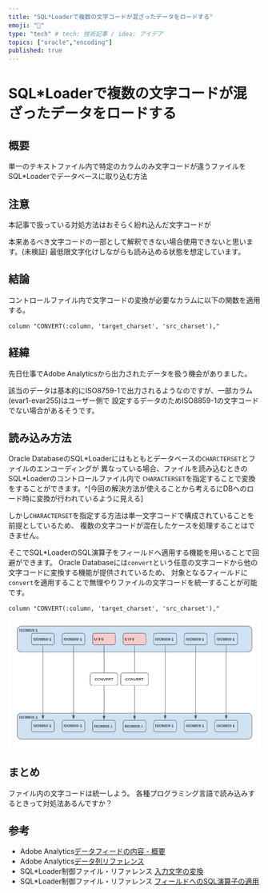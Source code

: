 ```yaml
---
title: "SQL*Loaderで複数の文字コードが混ざったデータをロードする"
emoji: "🎉"
type: "tech" # tech: 技術記事 / idea: アイデア
topics: ["oracle","encoding"]
published: true
---
```


# SQL*Loaderで複数の文字コードが混ざったデータをロードする
## 概要
単一のテキストファイル内で特定のカラムのみ文字コードが違うファイルをSQL\*Loaderでデータベースに取り込む方法

## 注意
本記事で扱っている対処方法はおそらく紛れ込んだ文字コードが

本来あるべき文字コードの一部として解釈できない場合使用できないと思います。(未検証)
最低限文字化けしながらも読み込める状態を想定しています。

## 結論
コントロールファイル内で文字コードの変換が必要なカラムに以下の関数を適用する。
```
column "CONVERT(:column, 'target_charset', 'src_charset'),"
```

## 経緯
先日仕事でAdobe Analyticsから出力されたデータを扱う機会がありました。

該当のデータは基本的にISO8759-1で出力されるようなのですが、一部カラム(evar1-evar255)はユーザー側で
設定するデータのためISO8859-1の文字コードでない場合があるそうです。

## 読み込み方法
Oracle DatabaseのSQL\*Loaderにはもともとデータベースの`CHARCTERSET`とファイルのエンコーディングが
異なっている場合、ファイルを読み込むときのSQL\*Loaderのコントロールファイル内で
`CHARACTERSET`を指定することで変換をすることができます。^[今回の解決方法が使えることから考えるにDBへのロード時に変換が行われているように見える]

しかし`CHARACTERSET`を指定する方法は単一文字コードで構成されていることを前提としているため、
複数の文字コードが混在したケースを処理することはできません。

そこでSQL\*LoaderのSQL演算子をフィールドへ適用する機能を用いることで回避ができます。
Oracle Databaseには`convert`という任意の文字コードから他の文字コードに変換する機能が提供されているため、
対象となるフィールドに`convert`を適用することで無理やりファイルの文字コードを統一することが可能です。
```
column "CONVERT(:column, 'target_charset', 'src_charset'),"
```
![](/images/load_complex_characterset_oracle_image1.png)

## まとめ
ファイル内の文字コードは統一しよう。
各種プログラミング言語で読み込みするときって対処法あるんですか？

## 参考
- Adobe Analytics[データフィードの内容 - 概要](https://experienceleague.adobe.com/docs/analytics/export/analytics-data-feed/data-feed-contents/datafeeds-contents.html?lang=ja#%E3%83%92%E3%83%83%E3%83%88%E3%83%87%E3%83%BC%E3%82%BF%E3%83%95%E3%82%A1%E3%82%A4%E3%83%AB)
- Adobe Analytics[データ列リファレンス](https://experienceleague.adobe.com/docs/analytics/export/analytics-data-feed/data-feed-contents/datafeeds-reference.html?lang=ja)
- SQL\*Loader制御ファイル・リファレンス [入力文字の変換](https://docs.oracle.com/cd/E96517_01/sutil/oracle-sql-loader-control-file-contents.html#GUID-5E050EBB-C889-48BE-8A30-524B20864317)
- SQL\*Loader制御ファイル・リファレンス [フィールドへのSQL演算子の適用](https://docs.oracle.com/cd/E96517_01/sutil/oracle-sql-loader-field-list-contents.html#GUID-83FF6EDC-C7F8-4F29-8994-59153BE31924)
